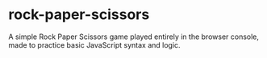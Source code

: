 # rock-paper-scissors
A simple Rock Paper Scissors game played entirely in the browser console, 
made to practice basic JavaScript syntax and logic.